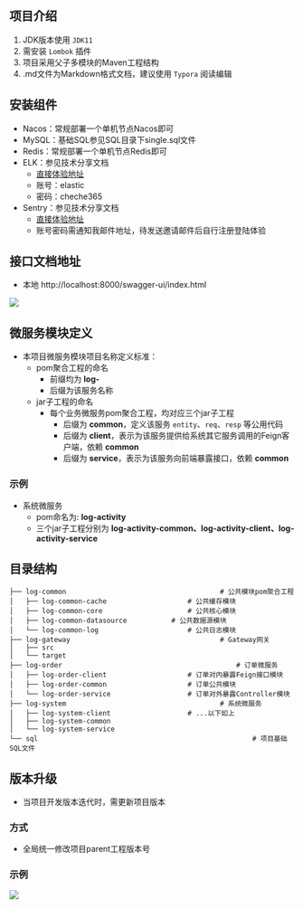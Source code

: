 ## 项目介绍

1. JDK版本使用 `JDK11`
2. 需安装 `Lombok` 插件
3. 项目采用父子多模块的Maven工程结构
4. .md文件为Markdown格式文档，建议使用 `Typora` 阅读编辑

## 安装组件

- Nacos：常规部署一个单机节点Nacos即可
- MySQL：基础SQL参见SQL目录下single.sql文件
- Redis：常规部署一个单机节点Redis即可
- ELK：参见技术分享文档
  - [直接体验地址](http://kibana.agefades.com/app/home#/)
  - 账号：elastic
  - 密码：cheche365
- Sentry：参见技术分享文档
  - [直接体验地址](http://sentry.agefades.com/)
  - 账号密码需通知我邮件地址，待发送邀请邮件后自行注册登陆体验

## 接口文档地址

- 本地 http://localhost:8000/swagger-ui/index.html

![](https://agefades-note.oss-cn-beijing.aliyuncs.com/1638933747606.png)

## 微服务模块定义

- 本项目微服务模块项目名称定义标准：
  - pom聚合工程的命名
    - 前缀均为  **log-**
    - 后缀为该服务名称
  - jar子工程的命名
    - 每个业务微服务pom聚合工程，均对应三个jar子工程
      - 后缀为 **common**，定义该服务 `entity`、`req`、`resp` 等公用代码
      - 后缀为 **client**，表示为该服务提供给系统其它服务调用的Feign客户端，依赖 **common**
      - 后缀为 **service**，表示为该服务向前端暴露接口，依赖 **common**

### 示例

- 系统微服务
  - pom命名为: **log-activity**
  - 三个jar子工程分别为 **log-activity-common、log-activity-client、log-activity-service**

## 目录结构

```shell
├── log-common										# 公共模块pom聚合工程
│   ├── log-common-cache					# 公共缓存模块
│   ├── log-common-core						# 公共核心模块
│   ├── log-common-datasource			# 公共数据源模块
│   └── log-common-log						# 公共日志模块
├── log-gateway										# Gateway网关
│   ├── src
│   └── target
├── log-order											# 订单微服务
│   ├── log-order-client					# 订单对内暴露Feign接口模块
│   ├── log-order-common					# 订单公共模块
│   └── log-order-service					# 订单对外暴露Controller模块
├── log-system										# 系统微服务
│   ├── log-system-client					# ...以下如上
│   ├── log-system-common					
│   └── log-system-service
└── sql														# 项目基础SQL文件
```

## 版本升级

- 当项目开发版本迭代时，需更新项目版本

### 方式

- 全局统一修改项目parent工程版本号

### 示例

![](https://agefades-note.oss-cn-beijing.aliyuncs.com/1638933471333.png)

